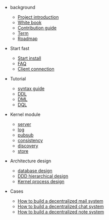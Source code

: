 * background

  * [Project introduction](zh-cn/README.md)
  * [White book](zh-cn/whitebook.md)
  * [Contribution guide](en/CONTRIBUTING.md)
  * [Term](zh-cn/background/term.md)
  * [Roadmap](zh-cn/roadmap.md)

* Start fast

  * [Start install](zh-cn/install/start.md)
  * [FAQ](zh-cn/application/issue.md)

  <!-- * [已支持语法](zh-cn/application/supported.md) -->
  * [Client connection](zh-cn/application/connection_clinets.md)

* Tutorial
  * [syntax guide](https://github.com/zh-cn/application/syntax.md)
  <!-- * [支持语法](zh-cn/application/supported.md)  -->
  * [DDL](zh-cn/application/DDL.md) 
  * [DML](zh-cn/application/DML.md) 
  * [DQL](zh-cn/application/DQL.md) 
* Kernel module
  * [server](zh-cn/p2pdb-server/introduce.md)
  * [log](zh-cn/p2pdb-log/introduce.md)
  * [pubsub](zh-cn/p2pdb-pubsub/introduce.md)
  * [consistency](zh-cn/p2pdb-consistency/introduce.md)
  * [discovery](zh-cn/p2pdb-discovery/introduce.md)
  * [store](zh-cn/p2pdb-store/introduce.md)
  <!-- * [cdc](zh-cn/p2pdb-cdc/introduce.md) -->

* Architecture design
    * [database design](zh-cn/entity/persistence.md)
    <!-- * [Message queue](zh-cn/p2pdb-cdc/queue.md) -->
    * [DDD hierarchical design](zh-cn/architecture/DDD.md)
    * [Kernel process design](zh-cn/architecture/process.md)
* Cases

    * [How to build a decentralized mail system](zh-cn/case/email.md)
    * [How to build a decentralized chat system](zh-cn/case/chat.md)
    * [How to build a decentralized note system](zh-cn/case/note.md)

